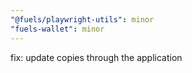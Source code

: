 ```yaml
---
"@fuels/playwright-utils": minor
"fuels-wallet": minor
---
```


fix: update copies through the application
